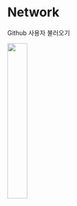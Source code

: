 # Network

Github 사용자 불러오기

<img src = "https://user-images.githubusercontent.com/55227186/147898863-c0047552-46ba-4140-9574-02f990161652.png" width="30%" height="30%">
